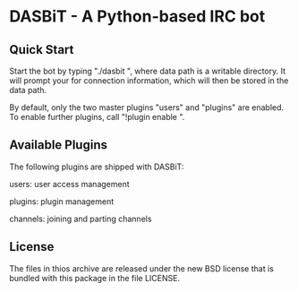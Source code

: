 DASBiT - A Python-based IRC bot
===============================

Quick Start
-----------
Start the bot by typing "./dasbit <data path>", where data path is a writable
directory. It will prompt your for connection information, which will then be
stored in the data path.

By default, only the two master plugins "users" and "plugins" are enabled. To
enable further plugins, call "!plugin enable <plugin-name>".

Available Plugins
-----------------
The following plugins are shipped with DASBiT:

users:    user access management

plugins:  plugin management

channels: joining and parting channels

License
-------
The files in thios archive are released under the new BSD license that is
bundled with this package in the file LICENSE.

